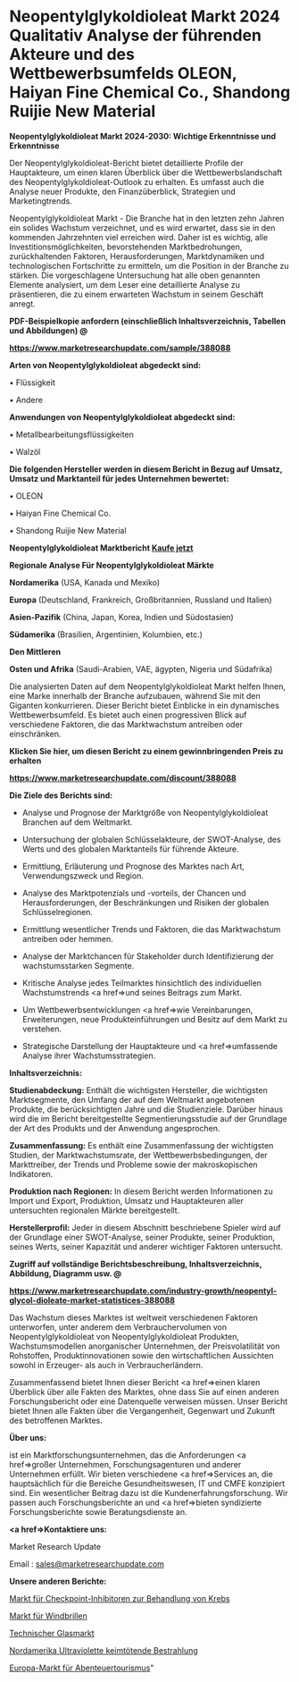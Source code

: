 # Neopentylglykoldioleat Markt 2024 Qualitativ Analyse der führenden Akteure und des Wettbewerbsumfelds OLEON, Haiyan Fine Chemical Co., Shandong Ruijie New Material

<strong>Neopentylglykoldioleat Markt 2024-2030: Wichtige Erkenntnisse und Erkenntnisse</strong>

Der Neopentylglykoldioleat-Bericht bietet detaillierte Profile der Hauptakteure, um einen klaren Überblick über die Wettbewerbslandschaft des Neopentylglykoldioleat-Outlook zu erhalten. Es umfasst auch die Analyse neuer Produkte, den Finanzüberblick, Strategien und Marketingtrends.

Neopentylglykoldioleat Markt - Die Branche hat in den letzten zehn Jahren ein solides Wachstum verzeichnet, und es wird erwartet, dass sie in den kommenden Jahrzehnten viel erreichen wird. Daher ist es wichtig, alle Investitionsmöglichkeiten, bevorstehenden Marktbedrohungen, zurückhaltenden Faktoren, Herausforderungen, Marktdynamiken und technologischen Fortschritte zu ermitteln, um die Position in der Branche zu stärken. Die vorgeschlagene Untersuchung hat alle oben genannten Elemente analysiert, um dem Leser eine detaillierte Analyse zu präsentieren, die zu einem erwarteten Wachstum in seinem Geschäft anregt.



<strong><b>PDF-Beispielkopie anfordern (einschließlich Inhaltsverzeichnis, Tabellen und Abbildungen) @ </b></strong>

<strong><a href=https://www.marketresearchupdate.com/sample/388088>

<strong>https://www.marketresearchupdate.com/sample/388088</u></a></strong></strong>



<strong>Arten von Neopentylglykoldioleat abgedeckt sind:</strong>

• Flüssigkeit

• Andere



<strong>Anwendungen von Neopentylglykoldioleat abgedeckt sind:</strong>

• Metallbearbeitungsflüssigkeiten

• Walzöl



<strong>Die folgenden Hersteller werden in diesem Bericht in Bezug auf Umsatz, Umsatz und Marktanteil für jedes Unternehmen bewertet:</strong>

• OLEON

• Haiyan Fine Chemical Co.

• Shandong Ruijie New Material



<strong>Neopentylglykoldioleat Marktbericht <a href=https://www.marketresearchupdate.com/buynow/388088>Kaufe jetzt</a></strong>



<strong>Regionale Analyse Für Neopentylglykoldioleat Märkte</strong>



<strong>Nordamerika</strong> (USA, Kanada und Mexiko)



<strong>Europa</strong> (Deutschland, Frankreich, Großbritannien, Russland und Italien)



<strong>Asien-Pazifik</strong> (China, Japan, Korea, Indien und Südostasien)



<strong>Südamerika</strong> (Brasilien, Argentinien, Kolumbien, etc.)



<strong>Den Mittleren</strong> 

<strong>Osten und Afrika</strong> (Saudi-Arabien, VAE, ägypten, Nigeria und Südafrika)

Die analysierten Daten auf dem Neopentylglykoldioleat Markt helfen Ihnen, eine Marke innerhalb der Branche aufzubauen, während Sie mit den Giganten konkurrieren. Dieser Bericht bietet Einblicke in ein dynamisches Wettbewerbsumfeld. Es bietet auch einen progressiven Blick auf verschiedene Faktoren, die das Marktwachstum antreiben oder einschränken.



<strong>Klicken Sie hier, um diesen Bericht zu einem gewinnbringenden Preis zu erhalten
</strong>

<strong><a href=https://www.marketresearchupdate.com/discount/388088>https://www.marketresearchupdate.com/discount/388088</b></u></strong></a>



<strong>Die Ziele des Berichts sind:</strong>

- Analyse und Prognose der Marktgröße von Neopentylglykoldioleat Branchen auf dem Weltmarkt.

- Untersuchung der globalen Schlüsselakteure, der SWOT-Analyse, des Werts und des globalen Marktanteils für führende Akteure.

- Ermittlung, Erläuterung und Prognose des Marktes nach Art, Verwendungszweck und Region.

- Analyse des Marktpotenzials und -vorteils, der Chancen und Herausforderungen, der Beschränkungen und Risiken der globalen Schlüsselregionen.

- Ermittlung wesentlicher Trends und Faktoren, die das Marktwachstum antreiben oder hemmen.

- Analyse der Marktchancen für Stakeholder durch Identifizierung der wachstumsstarken Segmente.

- Kritische Analyse jedes Teilmarktes hinsichtlich des individuellen Wachstumstrends <a href=>und</a> seines Beitrags zum Markt.

- Um Wettbewerbsentwicklungen <a href=>wie</a> Vereinbarungen, Erweiterungen, neue Produkteinführungen und Besitz auf dem Markt zu verstehen.

- Strategische Darstellung der Hauptakteure und <a href=>umfas</a>sende Analyse ihrer Wachstumsstrategien.



<strong>Inhaltsverzeichnis:</strong>



<strong>Studienabdeckung:</strong> Enthält die wichtigsten Hersteller, die wichtigsten Marktsegmente, den Umfang der auf dem Weltmarkt angebotenen Produkte, die berücksichtigten Jahre und die Studienziele. Darüber hinaus wird die im Bericht bereitgestellte Segmentierungsstudie auf der Grundlage der Art des Produkts und der Anwendung angesprochen.



<strong>Zusammenfassung:</strong> Es enthält eine Zusammenfassung der wichtigsten Studien, der Marktwachstumsrate, der Wettbewerbsbedingungen, der Markttreiber, der Trends und Probleme sowie der makroskopischen Indikatoren.



<strong>Produktion nach Regionen:</strong> In diesem Bericht werden Informationen zu Import und Export, Produktion, Umsatz und Hauptakteuren aller untersuchten regionalen Märkte bereitgestellt.



<strong>Herstellerprofil:</strong> Jeder in diesem Abschnitt beschriebene Spieler wird auf der Grundlage einer SWOT-Analyse, seiner Produkte, seiner Produktion, seines Werts, seiner Kapazität und anderer wichtiger Faktoren untersucht.



<strong><b>Zugriff auf vollständige Berichtsbeschreibung, Inhaltsverzeichnis, Abbildung, Diagramm usw. @ </b></strong>

<strong><a href=https://www.marketresearchupdate.com/industry-growth/neopentyl-glycol-dioleate-market-statistices-388088>https://www.marketresearchupdate.com/industry-growth/neopentyl-glycol-dioleate-market-statistices-388088</a></strong>

Das Wachstum dieses Marktes ist weltweit verschiedenen Faktoren unterworfen, unter anderem dem Verbrauchervolumen von Neopentylglykoldioleat von Neopentylglykoldioleat Produkten, Wachstumsmodellen anorganischer Unternehmen, der Preisvolatilität von Rohstoffen, Produktinnovationen sowie den wirtschaftlichen Aussichten sowohl in Erzeuger- als auch in Verbraucherländern.

Zusammenfassend bietet Ihnen dieser Bericht <a href=>einen</a> klaren Überblick über alle Fakten des Marktes, ohne dass Sie auf einen anderen Forschungsbericht oder eine Datenquelle verweisen müssen. Unser Bericht bietet Ihnen alle Fakten über die Vergangenheit, Gegenwart und Zukunft des betroffenen Marktes.



<strong>Über uns:</strong>

 ist ein Marktforschungsunternehmen, das die Anforderungen <a href=>großer</a> Unternehmen, Forschungsagenturen und anderer Unternehmen erfüllt. Wir bieten verschiedene <a href=>Services</a> an, die hauptsächlich für die Bereiche Gesundheitswesen, IT und CMFE konzipiert sind. Ein wesentlicher Beitrag dazu ist die Kundenerfahrungsforschung. Wir passen auch Forschungsberichte an und <a href=>bieten</a> syndizierte Forschungsberichte sowie Beratungsdienste an.



<strong><a href=>Kontaktiere uns:</a></strong>

Market Research Update

Email : sales@marketresearchupdate.com



<strong>Unsere anderen Berichte:</strong>

<a href=https://www.linkedin.com/pulse/checkpoint-inhibitors-treating-cancer-market-current-business>Markt für Checkpoint-Inhibitoren zur Behandlung von Krebs</a>

<a href=https://www.linkedin.com/pulse/wind-goggles-market-report-2023-top>Markt für Windbrillen</a>

<a href=https://www.linkedin.com/pulse/technical-glass-market-size-emerging-trends>Technischer Glasmarkt</a>

<a href=https://www.linkedin.com/pulse/north-america-ultraviolet-germicidal-irradiation>Nordamerika Ultraviolette keimtötende Bestrahlung</a>

<a href=https://www.linkedin.com/pulse/europe-adventure-tourism-market-size-obfpf/>Europa-Markt für Abenteuertourismus</a>"
